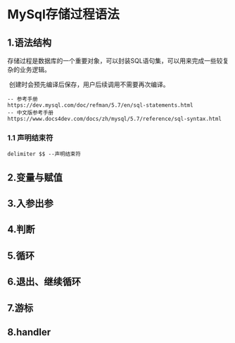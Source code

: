 # MySql存储过程语法

## 1.语法结构 

​    存储过程是数据库的一个重要对象，可以封装SQL语句集，可以用来完成一些较复杂的业务逻辑。  

​    创建时会预先编译后保存，用户后续调用不需要再次编译。

```mssql
-- 参考手册
https://dev.mysql.com/doc/refman/5.7/en/sql-statements.html
-- 中文版参考手册
https://www.docs4dev.com/docs/zh/mysql/5.7/reference/sql-syntax.html
```



### 1.1 声明结束符

```mssql
delimiter $$ --声明结束符
```



## 2.变量与赋值

## 3.入参出参

## 4.判断

## 5.循环

## 6.退出、继续循环

## 7.游标

## 8.handler